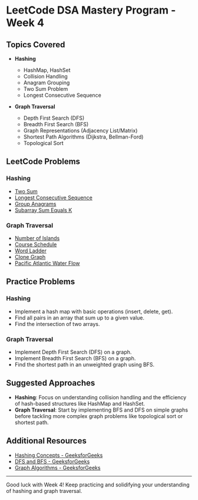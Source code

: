# LeetCode DSA Mastery Program - Week 4

## Topics Covered
- **Hashing**
  - HashMap, HashSet
  - Collision Handling
  - Anagram Grouping
  - Two Sum Problem
  - Longest Consecutive Sequence

- **Graph Traversal**
  - Depth First Search (DFS)
  - Breadth First Search (BFS)
  - Graph Representations (Adjacency List/Matrix)
  - Shortest Path Algorithms (Dijkstra, Bellman-Ford)
  - Topological Sort

## LeetCode Problems
### Hashing
- [Two Sum](https://leetcode.com/problems/two-sum/)
- [Longest Consecutive Sequence](https://leetcode.com/problems/longest-consecutive-sequence/)
- [Group Anagrams](https://leetcode.com/problems/group-anagrams/)
- [Subarray Sum Equals K](https://leetcode.com/problems/subarray-sum-equals-k/)

### Graph Traversal
- [Number of Islands](https://leetcode.com/problems/number-of-islands/)
- [Course Schedule](https://leetcode.com/problems/course-schedule/)
- [Word Ladder](https://leetcode.com/problems/word-ladder/)
- [Clone Graph](https://leetcode.com/problems/clone-graph/)
- [Pacific Atlantic Water Flow](https://leetcode.com/problems/pacific-atlantic-water-flow/)

## Practice Problems
### Hashing
- Implement a hash map with basic operations (insert, delete, get).
- Find all pairs in an array that sum up to a given value.
- Find the intersection of two arrays.

### Graph Traversal
- Implement Depth First Search (DFS) on a graph.
- Implement Breadth First Search (BFS) on a graph.
- Find the shortest path in an unweighted graph using BFS.

## Suggested Approaches
- **Hashing**: Focus on understanding collision handling and the efficiency of hash-based structures like HashMap and HashSet.
- **Graph Traversal**: Start by implementing BFS and DFS on simple graphs before tackling more complex graph problems like topological sort or shortest path.

## Additional Resources
- [Hashing Concepts - GeeksforGeeks](https://www.geeksforgeeks.org/hashing-data-structure/)
- [DFS and BFS - GeeksforGeeks](https://www.geeksforgeeks.org/graph-and-its-representations/)
- [Graph Algorithms - GeeksforGeeks](https://www.geeksforgeeks.org/graph-algorithms/)

---
Good luck with Week 4! Keep practicing and solidifying your understanding of hashing and graph traversal.
